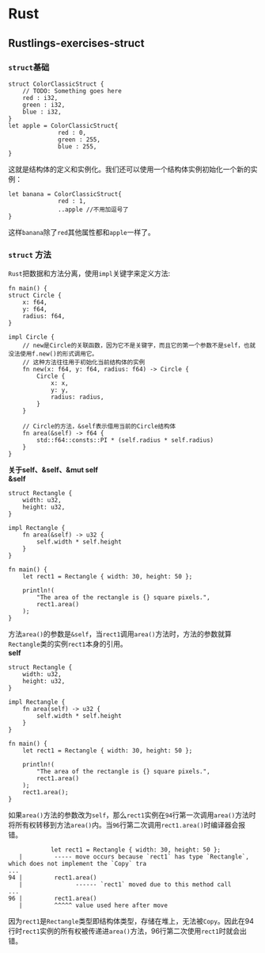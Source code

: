 # Rust
## Rustlings-exercises-struct
### `struct`基础
```
struct ColorClassicStruct {
    // TODO: Something goes here
    red : i32,
    green : i32,
    blue : i32,
}
let apple = ColorClassicStruct{
              red : 0,
              green : 255,
              blue : 255,
}
```
这就是结构体的定义和实例化。我们还可以使用一个结构体实例初始化一个新的实例：  
```
let banana = ColorClassicStruct{
              red : 1,
              ..apple //不用加逗号了
}
```
这样`banana`除了`red`其他属性都和`apple`一样了。  
### `struct` 方法
`Rust`把数据和方法分离，使用`impl`关键字来定义方法:  
```
fn main() {
struct Circle {
    x: f64,
    y: f64,
    radius: f64,
}

impl Circle {
    // new是Circle的关联函数，因为它不是关键字，而且它的第一个参数不是self，也就没法使用f.new()的形式调用它。
    // 这种方法往往用于初始化当前结构体的实例
    fn new(x: f64, y: f64, radius: f64) -> Circle {
        Circle {
            x: x,
            y: y,
            radius: radius,
        }
    }

    // Circle的方法，&self表示借用当前的Circle结构体
    fn area(&self) -> f64 {
        std::f64::consts::PI * (self.radius * self.radius)
    }
}
```
**关于self、&self、&mut self**  
**&self**   
```
struct Rectangle {
    width: u32,
    height: u32,
}

impl Rectangle {
    fn area(&self) -> u32 {
        self.width * self.height
    }
}

fn main() {
    let rect1 = Rectangle { width: 30, height: 50 };

    println!(
        "The area of the rectangle is {} square pixels.",
        rect1.area()
    );
}
``` 
方法`area()`的参数是`&self`，当`rect1`调用`area()`方法时，方法的参数就算`Rectangle`类的实例`rect1`本身的引用。  
**self**  
```
struct Rectangle {
    width: u32,
    height: u32,
}

impl Rectangle {
    fn area(self) -> u32 {
        self.width * self.height
    }
}

fn main() {
    let rect1 = Rectangle { width: 30, height: 50 };

    println!(
        "The area of the rectangle is {} square pixels.",
        rect1.area()
    );
    rect1.area();
}
```
如果`area()`方法的参数改为`self`，那么`rect1`实例在`94`行第一次调用`area()`方法时将所有权转移到方法`area()`内。当`96`行第二次调用`rect1.area()`时编译器会报错。
```
            let rect1 = Rectangle { width: 30, height: 50 };
   |         ----- move occurs because `rect1` has type `Rectangle`, which does not implement the `Copy` tra
...
94 |         rect1.area()
   |               ------ `rect1` moved due to this method call
...
96 |         rect1.area()
   |         ^^^^^ value used here after move
```
因为`rect1`是`Rectangle`类型即结构体类型，存储在堆上，无法被`Copy`。因此在94行时`rect1`实例的所有权被传递进`area()`方法，96行第二次使用`rect1`时就会出错。




















































